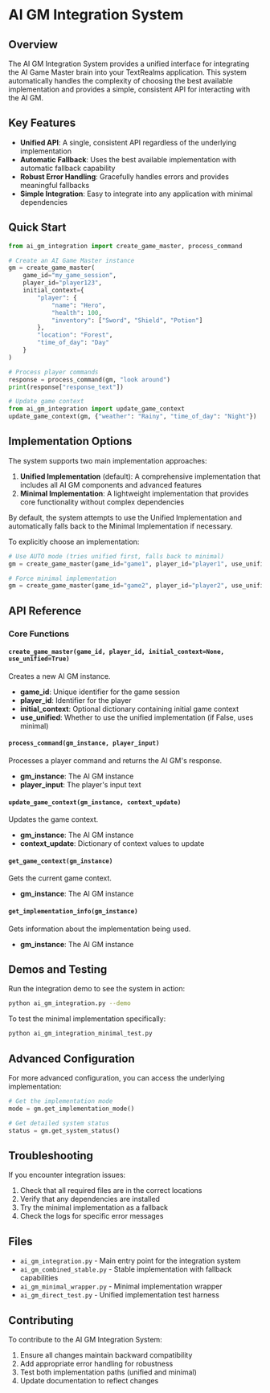 # AI GM Integration System

## Overview

The AI GM Integration System provides a unified interface for integrating the AI Game Master brain into your TextRealms application. This system automatically handles the complexity of choosing the best available implementation and provides a simple, consistent API for interacting with the AI GM.

## Key Features

- **Unified API**: A single, consistent API regardless of the underlying implementation
- **Automatic Fallback**: Uses the best available implementation with automatic fallback capability
- **Robust Error Handling**: Gracefully handles errors and provides meaningful fallbacks
- **Simple Integration**: Easy to integrate into any application with minimal dependencies

## Quick Start

```python
from ai_gm_integration import create_game_master, process_command

# Create an AI Game Master instance
gm = create_game_master(
    game_id="my_game_session",
    player_id="player123",
    initial_context={
        "player": {
            "name": "Hero",
            "health": 100,
            "inventory": ["Sword", "Shield", "Potion"]
        },
        "location": "Forest",
        "time_of_day": "Day"
    }
)

# Process player commands
response = process_command(gm, "look around")
print(response["response_text"])

# Update game context
from ai_gm_integration import update_game_context
update_game_context(gm, {"weather": "Rainy", "time_of_day": "Night"})
```

## Implementation Options

The system supports two main implementation approaches:

1. **Unified Implementation** (default): A comprehensive implementation that includes all AI GM components and advanced features
2. **Minimal Implementation**: A lightweight implementation that provides core functionality without complex dependencies

By default, the system attempts to use the Unified Implementation and automatically falls back to the Minimal Implementation if necessary.

To explicitly choose an implementation:

```python
# Use AUTO mode (tries unified first, falls back to minimal)
gm = create_game_master(game_id="game1", player_id="player1", use_unified=True)

# Force minimal implementation
gm = create_game_master(game_id="game2", player_id="player2", use_unified=False)
```

## API Reference

### Core Functions

#### `create_game_master(game_id, player_id, initial_context=None, use_unified=True)`

Creates a new AI GM instance.

- **game_id**: Unique identifier for the game session
- **player_id**: Identifier for the player
- **initial_context**: Optional dictionary containing initial game context
- **use_unified**: Whether to use the unified implementation (if False, uses minimal)

#### `process_command(gm_instance, player_input)`

Processes a player command and returns the AI GM's response.

- **gm_instance**: The AI GM instance
- **player_input**: The player's input text

#### `update_game_context(gm_instance, context_update)`

Updates the game context.

- **gm_instance**: The AI GM instance
- **context_update**: Dictionary of context values to update

#### `get_game_context(gm_instance)`

Gets the current game context.

- **gm_instance**: The AI GM instance

#### `get_implementation_info(gm_instance)`

Gets information about the implementation being used.

- **gm_instance**: The AI GM instance

## Demos and Testing

Run the integration demo to see the system in action:

```bash
python ai_gm_integration.py --demo
```

To test the minimal implementation specifically:

```bash
python ai_gm_integration_minimal_test.py
```

## Advanced Configuration

For more advanced configuration, you can access the underlying implementation:

```python
# Get the implementation mode
mode = gm.get_implementation_mode()

# Get detailed system status
status = gm.get_system_status()
```

## Troubleshooting

If you encounter integration issues:

1. Check that all required files are in the correct locations
2. Verify that any dependencies are installed
3. Try the minimal implementation as a fallback
4. Check the logs for specific error messages

## Files

- `ai_gm_integration.py` - Main entry point for the integration system
- `ai_gm_combined_stable.py` - Stable implementation with fallback capabilities
- `ai_gm_minimal_wrapper.py` - Minimal implementation wrapper
- `ai_gm_direct_test.py` - Unified implementation test harness

## Contributing

To contribute to the AI GM Integration System:

1. Ensure all changes maintain backward compatibility
2. Add appropriate error handling for robustness
3. Test both implementation paths (unified and minimal)
4. Update documentation to reflect changes 